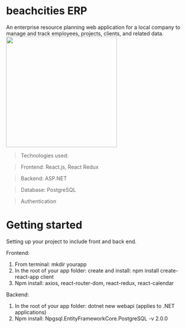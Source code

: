 # beachcities ERP
An enterprise resource planning web application for a local company to manage and track employees, projects, clients, and related data.<br>
<img src="https://media.giphy.com/media/mMFTiKX8JlKkQnHEkA/giphy.gif" height="300"/>
>Technologies used:

 >Frontend: React.js, React Redux
 
 >Backend: ASP.NET
 
 >Database: PostgreSQL
 
 >Authentication
 
# Getting started
Setting up your project to include front and back end.

Frontend:
1. From terminal: mkdir yourapp
2. In the root of your app folder: create and install: npm install create-react-app client
3. Npm install: axios, react-router-dom, react-redux, react-calendar

Backend: 
1. In the root of your app folder: dotnet new webapi (applies to .NET applications)
3. Npm install: Npgsql.EntityFrameworkCore.PostgreSQL -v 2.0.0
